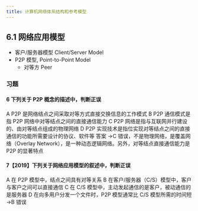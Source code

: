 ```yaml
---
title: 计算机网络体系结构和参考模型
---
```

## 6.1 网络应用模型

- 客户/服务器模型 Client/Server Model
- P2P 模型, Point-to-Point Model
  - 对等方 Peer

### 习题

#### 6 下列关于 P2P 概念的描述中，判断正误

A P2P 是网络结点之间采取对等方式直接交换信息的工作模式
B P2P 通信模式是指 P2P 网络中对等结点之间的直接通信能力
C P2P 网络是指与互联网并行建设的、由对等结点组成的物理网络
D P2P 实现技术是指位实现对等结点之间的直接通信的功能所需要设计的协议、软件等
答案 →C 错误，不是物理网络，是覆盖网络（Overlay Network），是一种动态逻辑网络。另外，对等结点直接通信能力是 P2P 的显著特点

#### 7【2019】下列关于网络应用模型的叙述中，判断正误

A 在 P2P 模型中，结点之间具有对等关系
B 在客户/服务器（C/S）模型中，客户与客户之间可以直接通信
C 在 C/S 模型中，主动发起通信的是客户，被动通信的是服务器
D 在向多用户分发一个文件时，P2P 模型通常比 C/S 模型所需的时间短 →B 错误
